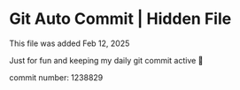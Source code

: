 # Git Auto Commit | Hidden File

This file was added Feb 12, 2025

Just for fun and keeping my daily git commit active 🤪

commit number: 1238829
